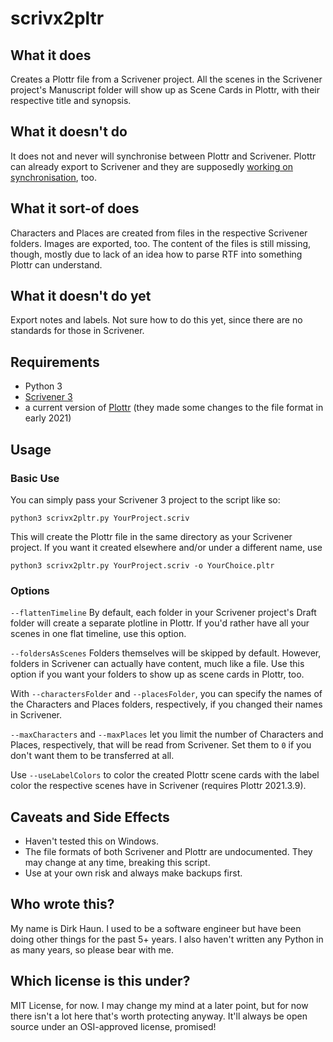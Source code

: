 # scrivx2pltr

## What it does

Creates a Plottr file from a Scrivener project.
All the scenes in the Scrivener project's Manuscript folder will show up as Scene Cards in Plottr, with their respective title and synopsis.


## What it doesn't do

It does not and never will synchronise between Plottr and Scrivener. 
Plottr can already export to Scrivener and they are supposedly [working on synchronisation](https://plottr.com/our-roadmap/), too.


## What it sort-of does

Characters and Places are created from files in the respective Scrivener folders. Images are exported, too. The content of the files is still missing, though, mostly due to lack of an idea how to parse RTF into something Plottr can understand. 


## What it doesn't do yet

Export notes and labels.
Not sure how to do this yet, since there are no standards for those in Scrivener.


## Requirements

- Python 3
- [Scrivener 3](https://www.literatureandlatte.com/scrivener/overview)
- a current version of [Plottr](https://plottr.com/) (they made some changes to the file format in early 2021)

## Usage

### Basic Use
You can simply pass your Scrivener 3 project to the script like so:

`python3 scrivx2pltr.py YourProject.scriv`

This will create the Plottr file in the same directory as your Scrivener project. If you want it created elsewhere and/or under a different name, use

`python3 scrivx2pltr.py YourProject.scriv -o YourChoice.pltr`

### Options
`--flattenTimeline` By default, each folder in your Scrivener project's Draft folder will create a separate plotline in Plottr. If you'd rather have all your scenes in one flat timeline, use this option.

`--foldersAsScenes` Folders themselves will be skipped by default. However, folders in Scrivener can actually have content, much like a file. Use this option if you want your folders to show up as scene cards in Plottr, too.

With `--charactersFolder` and `--placesFolder`, you can specify the names of the Characters and Places folders, respectively, if you changed their names in Scrivener.

`--maxCharacters` and `--maxPlaces` let you limit the number of Characters and Places, respectively, that will be read from Scrivener. Set them to `0` if you don't want them to be transferred at all.

Use `--useLabelColors` to color the created Plottr scene cards with the label color the respective scenes have in Scrivener (requires Plottr 2021.3.9).


## Caveats and Side Effects

- Haven't tested this on Windows.
- The file formats of both Scrivener and Plottr are undocumented. They may change at any time, breaking this script.
- Use at your own risk and always make backups first.


## Who wrote this?

My name is Dirk Haun. I used to be a software engineer but have been doing other things for the past 5+ years. I also haven't written any Python in as many years, so please bear with me.


## Which license is this under?

MIT License, for now. I may change my mind at a later point, but for now there isn't a lot here that's worth protecting anyway. It'll always be open source under an OSI-approved license, promised!
